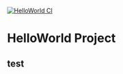 [![HelloWorld CI](https://github.com/seonghunlim/helloWorld/actions/workflows/helloWorld.yml/badge.svg)](https://github.com/seonghunlim/helloWorld/actions/workflows/helloWorld.yml)

# HelloWorld Project
## test
